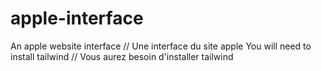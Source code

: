 # apple-interface
An apple website interface // Une interface du site apple
You will need to install tailwind // Vous aurez besoin d'installer tailwind
